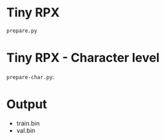 # Tiny RPX

`prepare.py`

# Tiny RPX - Character level

`prepare-char.py`:

# Output

- train.bin 
- val.bin 